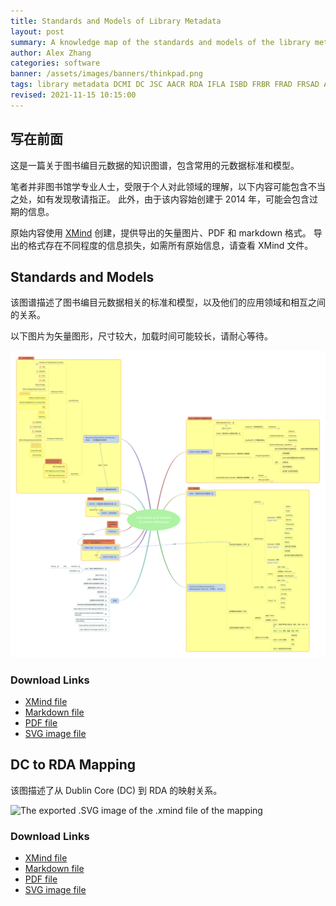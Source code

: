 ```yaml
---
title: Standards and Models of Library Metadata
layout: post
summary: A knowledge map of the standards and models of the library metadata, including MODS, MARK, RDA, Dublin Core (DC), and FRBR family.
author: Alex Zhang
categories: software
banner: /assets/images/banners/thinkpad.png
tags: library metadata DCMI DC JSC AACR RDA IFLA ISBD FRBR FRAD FRSAD ANL MODS MARC CIDOC FRBRoo ISSN PRESSoo 
revised: 2021-11-15 10:15:00
---
```


## 写在前面

这是一篇关于图书编目元数据的知识图谱，包含常用的元数据标准和模型。

笔者并非图书馆学专业人士，受限于个人对此领域的理解，以下内容可能包含不当之处，如有发现敬请指正。
此外，由于该内容始创建于 2014 年，可能会包含过期的信息。

原始内容使用 [XMind](https://www.xmind.net/) 创建，提供导出的矢量图片、PDF 和 markdown 格式。
导出的格式存在不同程度的信息损失，如需所有原始信息，请查看 XMind 文件。

## Standards and Models

该图谱描述了图书编目元数据相关的标准和模型，以及他们的应用领域和相互之间的关系。

以下图片为矢量图形，尺寸较大，加载时间可能较长，请耐心等待。

![The exported .SVG image (with some topics collapsed) of the .xmind file of the knowledge map](https://raw.githubusercontent.com/alexzhangs/library-metadata/main/Standards%20and%20Models%20of%20Library%20Metadata%20Collapsed.svg)

### Download Links

* [XMind file](https://github.com/alexzhangs/library-metadata/raw/main/Standards%20and%20Models%20of%20Library%20Metadata.xmind)
* [Markdown file](https://github.com/alexzhangs/library-metadata/blob/main/Standards%20and%20Models%20of%20Library%20Metadata.md)
* [PDF file](https://github.com/alexzhangs/library-metadata/raw/main/Standards%20and%20Models%20of%20Library%20Metadata.pdf)
* [SVG image file](https://raw.githubusercontent.com/alexzhangs/library-metadata/main/Standards%20and%20Models%20of%20Library%20Metadata%20Collapsed.svg)

## DC to RDA Mapping

该图描述了从 Dublin Core (DC) 到 RDA 的映射关系。

![The exported .SVG image of the .xmind file of the mapping](https://github.com/alexzhangs/library-metadata/raw/main/DC%20to%20RDA%20Mapping.svg)

### Download Links

* [XMind file](https://github.com/alexzhangs/library-metadata/raw/main/DC%20to%20RDA%20Mapping.xmind)
* [Markdown file](https://github.com/alexzhangs/library-metadata/blob/main/Standards%20and%20Models%20of%20Library%20Metadata.md)
* [PDF file](https://github.com/alexzhangs/library-metadata/raw/main/DC%20to%20RDA%20Mapping.pdf)
* [SVG image file](https://github.com/alexzhangs/library-metadata/raw/main/DC%20to%20RDA%20Mapping.svg)
